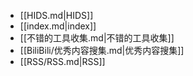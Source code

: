 - [[HIDS.md|HIDS]]
- [[index.md|index]]
- [[不错的工具收集.md|不错的工具收集]]
- [[BiliBili/优秀内容搜集.md|优秀内容搜集]]
- [[RSS/RSS.md|RSS]]
